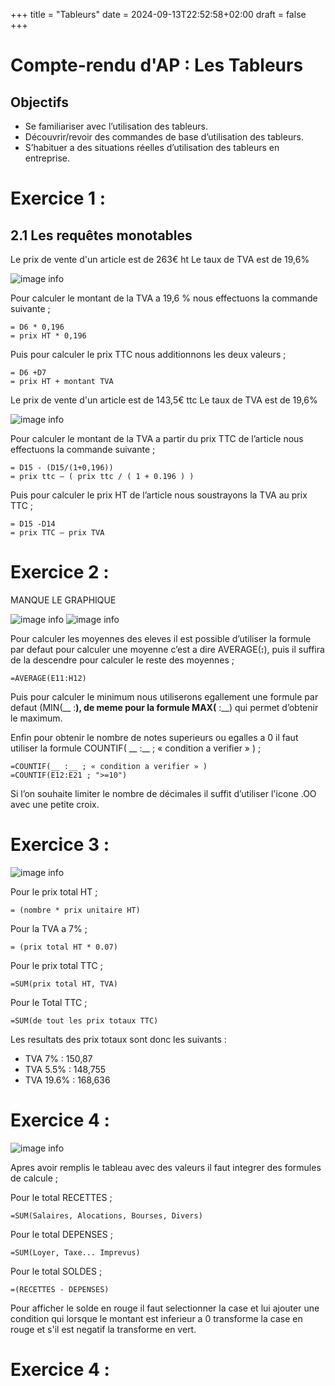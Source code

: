+++
title = "Tableurs"
date = 2024-09-13T22:52:58+02:00
draft = false 
+++

# Compte-rendu d'AP : Les Tableurs

## Objectifs

- ­Se familiariser avec l’utilisation des tableurs.
- Découvrir/revoir des commandes de base d’utilisation des tableurs.
- S’habituer a des situations réelles d’utilisation des tableurs en entreprise.

# Exercice 1 :

## 2.1 Les requêtes monotables

Le prix de vente d'un article est de 263€ ht
Le taux de TVA est de 19,6%

![image info](/AP/tabl1.png)

Pour calculer le montant de la TVA a 19,6 % nous effectuons la commande suivante ; 
```
= D6 * 0,196
= prix HT * 0,196
```

Puis pour calculer le prix TTC nous additionnons les deux valeurs ;
```
= D6 +D7
= prix HT + montant TVA
```

Le prix de vente d'un article est de 143,5€ ttc
Le taux de TVA est de 19,6%

![image info](/AP/tabl2.png)

Pour calculer le montant de la TVA a partir du prix TTC de l’article nous effectuons la commande suivante ;
```
= D15 - (D15/(1+0,196))
= prix ttc – ( prix ttc / ( 1 + 0.196 ) )
```

Puis pour calculer le prix HT de l’article nous soustrayons la TVA au prix TTC ; 
```
= D15 -D14
= prix TTC – prix TVA
```

# Exercice 2 :

MANQUE LE GRAPHIQUE

![image info](/AP/tabl3.png)
![image info](/AP/tabl4.png)

Pour calculer les moyennes des eleves il est possible d’utiliser la formule par defaut pour calculer une moyenne c’est a dire AVERAGE(__:__), puis il suffira de la descendre pour calculer le reste des moyennes ;

```
=AVERAGE(E11:H12)
```

Puis pour calculer le minimum nous utiliserons egallement une formule par defaut (MIN(__ :__), de meme pour la formule MAX(__ :__) qui permet d’obtenir le maximum. 

Enfin pour obtenir le nombre de notes superieurs ou egalles a 0 il faut utiliser la formule COUNTIF( __ :__ ; « condition a verifier » ) ;
```
=COUNTIF(__ :__ ; « condition a verifier » )
=COUNTIF(E12:E21 ; ">=10")
```
Si l’on souhaite limiter le nombre de décimales il suffit d’utiliser l'icone .OO avec une petite croix.

# Exercice 3 :

![image info](/AP/tabl5.png)

Pour le prix total HT ;
```
= (nombre * prix unitaire HT)
```

Pour la TVA a 7% ; 
```
= (prix total HT * 0.07)
```

Pour le prix total TTC ; 
```
=SUM(prix total HT, TVA)
```

Pour le Total TTC ;
```
=SUM(de tout les prix totaux TTC)
```

Les resultats des prix totaux sont donc les suivants :
- TVA 7% : 150,87
- TVA 5.5% : 148,755
- TVA 19.6% : 168,636


# Exercice 4 :

![image info](/AP/tabl5.png)

Apres avoir remplis le tableau avec des valeurs il faut integrer des formules de calcule ;

Pour le total RECETTES ; 
```
=SUM(Salaires, Alocations, Bourses, Divers)
```

Pour le total DEPENSES ;
```
=SUM(Loyer, Taxe... Imprevus)
```

Pour le total SOLDES ;
```
=(RECETTES - DEPENSES)
```

Pour afficher le solde en rouge il faut selectionner la case et lui ajouter une condition qui lorsque le montant est inferieur a 0 transforme la case en rouge et s'il est negatif la transforme en vert.

# Exercice 4 :


